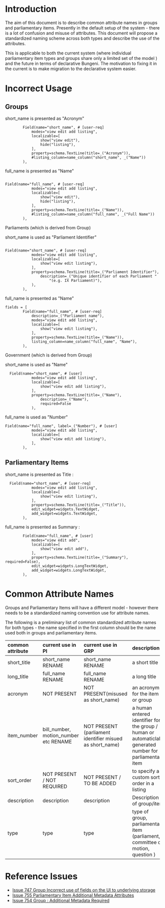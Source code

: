 # Introduction #

The aim of this document is to describe common attribute names in groups and parliamentary items. Presently in the default setup of the system - there is a lot of confusion and misuse of attributes. This document will propose a standardized naming scheme across both types and describe the use of the attributes.

This is applicable to both the current system (where individual parliamentary item types and groups share only a limited set of the model ) and the future in terms of declarative Bungeni. The motivation to fixing it in the current is to make migration to the declarative system easier.

# Incorrect Usage #

## Groups ##

short\_name is presented as "Acronym"

```
        Field(name="short_name", # [user-req]
            modes="view edit add listing",
            localizable=[
                show("view edit"),
                hide("listing"),
            ],
            property=schema.TextLine(title=_("Acronym")),
            #listing_column=name_column("short_name", _("Name"))
        ),

```

full\_name is presented as "Name"

```

Field(name="full_name", # [user-req]
            modes="view edit add listing",
            localizable=[
                show("view edit"),
                hide("listing"),
            ],
            property=schema.TextLine(title=_("Name")),
            #listing_column=name_column("full_name", _("Full Name"))
        ),
```


Parliaments (which is derived from Group)

short\_name is used as "Parliament Identifier"

```

Field(name="short_name", # [user-req]
            modes="view edit add listing",
            localizable=[
                show("view edit listing"),
            ],
            property=schema.TextLine(title=_("Parliament Identifier"),
                description=_("Unique identifier of each Parliament "
                    "(e.g. IX Parliament)"),
            ),
        ),
```

full\_name is presented as "Name"

```
fields = [
        Field(name="full_name", # [user-req]
            description=_("Parliament name"),
            modes="view edit add listing",
            localizable=[
                show("view edit listing"),
            ],
            property=schema.TextLine(title=_("Name")),
            listing_column=name_column("full_name", "Name"),
        ),

```

Government (which is derived from Group)

short\_name is used as "Name"

```
  Field(name="short_name", # [user]
            modes="view edit add listing",
            localizable=[
                show("view edit add listing"),
            ],
            property=schema.TextLine(title=_("Name"),
                description=_("Name"),
                required=False
            ),
```

full\_name is used as "Number"

```
Field(name="full_name", label=_("Number"), # [user]
            modes="view edit add listing",
            localizable=[
                show("view edit add listing"),
            ],
        ),
```


## Parliamentary Items ##

short\_name is presented as Title :

```
  Field(name="short_name", # [user-req]
            modes="view edit add listing",
            localizable=[
                show("view edit listing"),
            ],
            property=schema.TextLine(title=_("Title")),
            edit_widget=widgets.TextWidget,
            add_widget=widgets.TextWidget,
        ),
```

full\_name is presented as Summary :

```
        Field(name="full_name", # [user]
            modes="view edit add",
            localizable=[
                show("view edit add"),
            ],
            property=schema.TextLine(title=_("Summary"), required=False),
            edit_widget=widgets.LongTextWidget,
            add_widget=widgets.LongTextWidget,
        ),
```

# Common Attribute Names #

Groups and Parliamentary Items will have a different model - however there needs to be a standardized naming convention use for attribute names.

The following is a preliminary list of common standardized attribute names for both types - the name specified in the first column should be the name used both in groups and parliamentary items.

|common attribute|current use in PI| current use in GRP| description |
|:---------------|:----------------|:------------------|:------------|
|short\_title    |short\_name RENAME| short\_name RENAME| a short title |
|long\_title     |full\_name RENAME| full\_name RENAME | a long title |
|acronym         |NOT PRESENT      |NOT PRESENT(misused as short\_name) | an acronym for the item or group |
|item\_number    |bill\_number, motion\_number etc RENAME | NOT PRESENT (parliament identifier misued as short\_name) | a human entered identifier for the group / human or automaticlally generated number for parliamentary item  |
|sort\_order     | NOT PRESENT / NOT REQUIRED | NOT PRESENT / TO BE ADDED | to specify a custom sort order in a listing |
|description     | description     | description       | Description of group/item |
|type            |type             |type               | type of group, parliamentary item (parliament, committee or motion, question ) |


# Reference Issues #

  * [Issue 747 Group Incorrect use of fields on the UI to underlying storage](http://code.google.com/p/bungeni-portal/issues/detail?id=747)
  * [Issue 755 Parliamentary Item  Additional Metadata Attributes](http://code.google.com/p/bungeni-portal/issues/detail?id=755)
  * [Issue 754 Group : Additional Metadata Required ](http://code.google.com/p/bungeni-portal/issues/detail?id=754)



